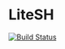 # LiteSH
[![Build Status](https://travis-ci.org/Nichidanil/LiteSH.svg?branch=master)](https://travis-ci.org/Nichidanil/LiteSH)
